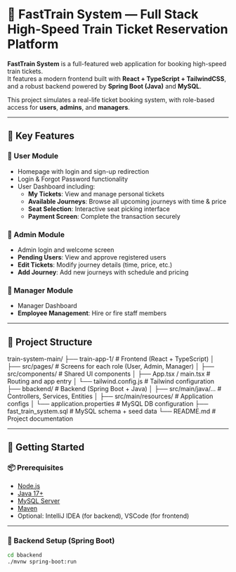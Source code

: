 # 🚄 FastTrain System — Full Stack High-Speed Train Ticket Reservation Platform

**FastTrain System** is a full-featured web application for booking high-speed train tickets.  
It features a modern frontend built with **React + TypeScript + TailwindCSS**, and a robust backend powered by **Spring Boot (Java)** and **MySQL**.

This project simulates a real-life ticket booking system, with role-based access for **users**, **admins**, and **managers**.

---

## 🧩 Key Features

### 👤 User Module
- Homepage with login and sign-up redirection
- Login & Forgot Password functionality
- User Dashboard including:
  - **My Tickets**: View and manage personal tickets
  - **Available Journeys**: Browse all upcoming journeys with time & price
  - **Seat Selection**: Interactive seat picking interface
  - **Payment Screen**: Complete the transaction securely

### 👮 Admin Module
- Admin login and welcome screen
- **Pending Users**: View and approve registered users
- **Edit Tickets**: Modify journey details (time, price, etc.)
- **Add Journey**: Add new journeys with schedule and pricing

### 👔 Manager Module
- Manager Dashboard
- **Employee Management**: Hire or fire staff members

---

## 🧱 Project Structure

train-system-main/ ├── train-app-1/ # Frontend (React + TypeScript) │ ├── src/pages/ # Screens for each role (User, Admin, Manager) │ ├── src/components/ # Shared UI components │ ├── App.tsx / main.tsx # Routing and app entry │ └── tailwind.config.js # Tailwind configuration ├── bbackend/ # Backend (Spring Boot + Java) │ ├── src/main/java/... # Controllers, Services, Entities │ ├── src/main/resources/ # Application configs │ └── application.properties # MySQL DB configuration ├── fast_train_system.sql # MySQL schema + seed data └── README.md # Project documentation


---

## 🚀 Getting Started

### 📦 Prerequisites

- [Node.js](https://nodejs.org/)
- [Java 17+](https://adoptium.net/)
- [MySQL Server](https://www.mysql.com/)
- [Maven](https://maven.apache.org/)
- Optional: IntelliJ IDEA (for backend), VSCode (for frontend)

---

### 🔧 Backend Setup (Spring Boot)

```bash
cd bbackend
./mvnw spring-boot:run


